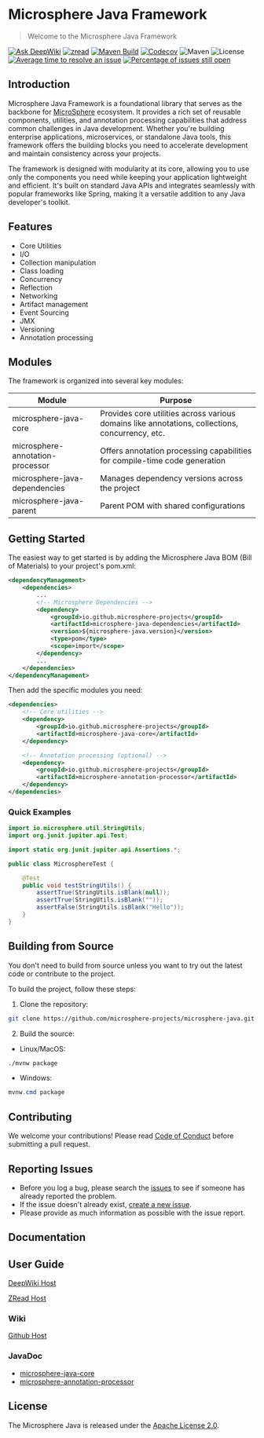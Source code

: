 # Microsphere Java Framework

> Welcome to the Microsphere Java Framework

[![Ask DeepWiki](https://deepwiki.com/badge.svg)](https://deepwiki.com/microsphere-projects/microsphere-java)
[![zread](https://img.shields.io/badge/Ask_Zread-_.svg?style=flat&color=00b0aa&labelColor=000000&logo=data%3Aimage%2Fsvg%2Bxml%3Bbase64%2CPHN2ZyB3aWR0aD0iMTYiIGhlaWdodD0iMTYiIHZpZXdCb3g9IjAgMCAxNiAxNiIgZmlsbD0ibm9uZSIgeG1sbnM9Imh0dHA6Ly93d3cudzMub3JnLzIwMDAvc3ZnIj4KPHBhdGggZD0iTTQuOTYxNTYgMS42MDAxSDIuMjQxNTZDMS44ODgxIDEuNjAwMSAxLjYwMTU2IDEuODg2NjQgMS42MDE1NiAyLjI0MDFWNC45NjAxQzEuNjAxNTYgNS4zMTM1NiAxLjg4ODEgNS42MDAxIDIuMjQxNTYgNS42MDAxSDQuOTYxNTZDNS4zMTUwMiA1LjYwMDEgNS42MDE1NiA1LjMxMzU2IDUuNjAxNTYgNC45NjAxVjIuMjQwMUM1LjYwMTU2IDEuODg2NjQgNS4zMTUwMiAxLjYwMDEgNC45NjE1NiAxLjYwMDFaIiBmaWxsPSIjZmZmIi8%2BCjxwYXRoIGQ9Ik00Ljk2MTU2IDEwLjM5OTlIMi4yNDE1NkMxLjg4ODEgMTAuMzk5OSAxLjYwMTU2IDEwLjY4NjQgMS42MDE1NiAxMS4wMzk5VjEzLjc1OTlDMS42MDE1NiAxNC4xMTM0IDEuODg4MSAxNC4zOTk5IDIuMjQxNTYgMTQuMzk5OUg0Ljk2MTU2QzUuMzE1MDIgMTQuMzk5OSA1LjYwMTU2IDE0LjExMzQgNS42MDE1NiAxMy43NTk5VjExLjAzOTlDNS42MDE1NiAxMC42ODY0IDUuMzE1MDIgMTAuMzk5OSA0Ljk2MTU2IDEwLjM5OTlaIiBmaWxsPSIjZmZmIi8%2BCjxwYXRoIGQ9Ik0xMy43NTg0IDEuNjAwMUgxMS4wMzg0QzEwLjY4NSAxLjYwMDEgMTAuMzk4NCAxLjg4NjY0IDEwLjM5ODQgMi4yNDAxVjQuOTYwMUMxMC4zOTg0IDUuMzEzNTYgMTAuNjg1IDUuNjAwMSAxMS4wMzg0IDUuNjAwMUgxMy43NTg0QzE0LjExMTkgNS42MDAxIDE0LjM5ODQgNS4zMTM1NiAxNC4zOTg0IDQuOTYwMVYyLjI0MDFDMTQuMzk4NCAxLjg4NjY0IDE0LjExMTkgMS42MDAxIDEzLjc1ODQgMS42MDAxWiIgZmlsbD0iI2ZmZiIvPgo8cGF0aCBkPSJNNCAxMkwxMiA0TDQgMTJaIiBmaWxsPSIjZmZmIi8%2BCjxwYXRoIGQ9Ik00IDEyTDEyIDQiIHN0cm9rZT0iI2ZmZiIgc3Ryb2tlLXdpZHRoPSIxLjUiIHN0cm9rZS1saW5lY2FwPSJyb3VuZCIvPgo8L3N2Zz4K&logoColor=ffffff)](https://zread.ai/microsphere-projects/microsphere-java)
[![Maven Build](https://github.com/microsphere-projects/microsphere-java/actions/workflows/maven-build.yml/badge.svg)](https://github.com/microsphere-projects/microsphere-java/actions/workflows/maven-build.yml)
[![Codecov](https://codecov.io/gh/microsphere-projects/microsphere-java/branch/dev/graph/badge.svg)](https://app.codecov.io/gh/microsphere-projects/microsphere-java)
![Maven](https://img.shields.io/maven-central/v/io.github.microsphere-projects/microsphere-java.svg)
![License](https://img.shields.io/github/license/microsphere-projects/microsphere-java.svg)
[![Average time to resolve an issue](http://isitmaintained.com/badge/resolution/microsphere-projects/microsphere-java.svg)](http://isitmaintained.com/project/microsphere-projects/microsphere-java "Average time to resolve an issue")
[![Percentage of issues still open](http://isitmaintained.com/badge/open/microsphere-projects/microsphere-java.svg)](http://isitmaintained.com/project/microsphere-projects/microsphere-java "Percentage of issues still open")

## Introduction

Microsphere Java Framework is a foundational library that serves as the backbone
for [MicroSphere](https://github.com/microsphere-projects) ecosystem. It provides a rich set of reusable components,
utilities, and annotation processing capabilities that address common challenges in Java development. Whether you're
building enterprise applications, microservices, or standalone Java tools, this framework offers the building blocks you
need to accelerate development and maintain consistency across your projects.

The framework is designed with modularity at its core, allowing you to use only the components you need while keeping
your application lightweight and efficient. It's built on standard Java APIs and integrates seamlessly with popular
frameworks like Spring, making it a versatile addition to any Java developer's toolkit.

## Features

- Core Utilities
- I/O
- Collection manipulation
- Class loading
- Concurrency
- Reflection
- Networking
- Artifact management
- Event Sourcing
- JMX
- Versioning
- Annotation processing

## Modules

The framework is organized into several key modules:

 Module                           | Purpose                                                                                         
----------------------------------|-------------------------------------------------------------------------------------------------
 microsphere-java-core            | Provides core utilities across various domains like annotations, collections, concurrency, etc. 
 microsphere-annotation-processor | Offers annotation processing capabilities for compile-time code generation                      
 microsphere-java-dependencies    | Manages dependency versions across the project                                                  
 microsphere-java-parent          | Parent POM with shared configurations                                                           

## Getting Started

The easiest way to get started is by adding the Microsphere Java BOM (Bill of Materials) to your project's pom.xml:

```xml
<dependencyManagement>
    <dependencies>
        ...
        <!-- Microsphere Dependencies -->
        <dependency>
            <groupId>io.github.microsphere-projects</groupId>
            <artifactId>microsphere-java-dependencies</artifactId>
            <version>${microsphere-java.version}</version>
            <type>pom</type>
            <scope>import</scope>
        </dependency>
        ...
    </dependencies>
</dependencyManagement>
```

Then add the specific modules you need:

```xml
<dependencies>
    <!-- Core utilities -->
    <dependency>
        <groupId>io.github.microsphere-projects</groupId>
        <artifactId>microsphere-java-core</artifactId>
    </dependency>

    <!-- Annotation processing (optional) -->
    <dependency>
        <groupId>io.github.microsphere-projects</groupId>
        <artifactId>microsphere-annotation-processor</artifactId>
    </dependency>
</dependencies>
```

### Quick Examples

```java
import io.microsphere.util.StringUtils;
import org.junit.jupiter.api.Test;

import static org.junit.jupiter.api.Assertions.*;

public class MicrosphereTest {

    @Test
    public void testStringUtils() {
        assertTrue(StringUtils.isBlank(null));
        assertTrue(StringUtils.isBlank(""));
        assertFalse(StringUtils.isBlank("Hello"));
    }
}
```

## Building from Source

You don't need to build from source unless you want to try out the latest code or contribute to the project.

To build the project, follow these steps:

1. Clone the repository:

```bash
git clone https://github.com/microsphere-projects/microsphere-java.git
```

2. Build the source:

- Linux/MacOS:

```bash
./mvnw package
```

- Windows:

```powershell
mvnw.cmd package
```

## Contributing

We welcome your contributions! Please read [Code of Conduct](./CODE_OF_CONDUCT.md) before submitting a pull request.

## Reporting Issues

* Before you log a bug, please search the [issues](https://github.com/microsphere-projects/microsphere-java/issues) to
  see if someone has already reported the problem.
* If the issue doesn't already
  exist, [create a new issue](https://github.com/microsphere-projects/microsphere-java/issues/new).
* Please provide as much information as possible with the issue report.

## Documentation

## User Guide

[DeepWiki Host](https://deepwiki.com/microsphere-projects/microsphere-java)

[ZRead Host](https://zread.ai/microsphere-projects/microsphere-java)

### Wiki

[Github Host](https://github.com/microsphere-projects/microsphere-java/wiki)

### JavaDoc

- [microsphere-java-core](https://javadoc.io/doc/io.github.microsphere-projects/microsphere-java-core)
- [microsphere-annotation-processor](https://javadoc.io/doc/io.github.microsphere-projects/microsphere-annotation-processor)

## License

The Microsphere Java is released under the [Apache License 2.0](https://www.apache.org/licenses/LICENSE-2.0).